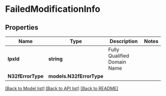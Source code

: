 # FailedModificationInfo

## Properties

Name | Type | Description | Notes
------------ | ------------- | ------------- | -------------
**IpxId** | **string** | Fully Qualified Domain Name | 
**N32fErrorType** | **models.N32fErrorType** |  | 

[[Back to Model list]](../README.md#documentation-for-models) [[Back to API list]](../README.md#documentation-for-api-endpoints) [[Back to README]](../README.md)


